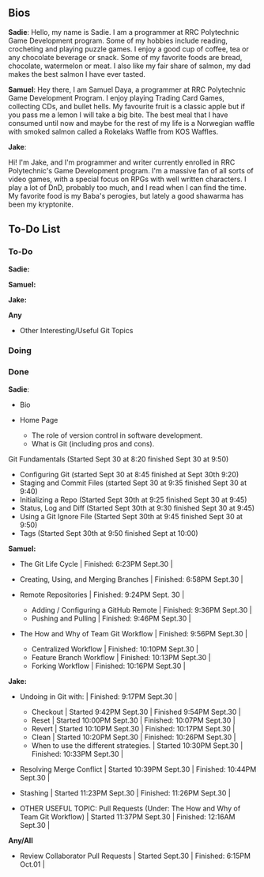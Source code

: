 ## Bios

**Sadie**:
Hello, my name is Sadie. I am a programmer at RRC Polytechnic Game Development program. Some of my hobbies include reading, crocheting and playing puzzle games. I enjoy a good cup of coffee, tea or any chocolate beverage or snack. Some of my favorite foods are bread, chocolate, watermelon or meat. I also like my fair share of salmon, my dad makes the best salmon I have ever tasted.

**Samuel**:
Hey there, I am Samuel Daya, a programmer at RRC Polytechnic Game Development Program. I enjoy playing Trading Card Games, collecting CDs, and bullet hells. My favourite fruit is a classic apple but if you pass me a lemon I will take a big bite. The best meal that I have consumed until now and maybe for the rest of my life is a Norwegian waffle with smoked salmon called a Rokelaks Waffle from KOS Waffles.

**Jake**: 

Hi! I'm Jake, and I'm programmer and writer currently enrolled in RRC Polytechnic's Game Development program. I'm a massive fan of all sorts of video games, with a special focus on RPGs with well written characters. I play a lot of DnD, probably too much, and I read when I can find the time. My favorite food is my Baba's perogies, but lately a good shawarma has been my kryptonite.





## To-Do List

### To-Do

**Sadie:**

**Samuel:**

**Jake:**



**Any**

* Other Interesting/Useful Git Topics

### Doing



### Done

**Sadie**:

* Bio
* Home Page

  * The role of version control in software development.
  * What is Git (including pros and cons).

Git Fundamentals (Started Sept 30 at 8:20 finished Sept 30 at 9:50)

* Configuring Git (started Sept 30 at 8:45 finished at Sept 30th 9:20)
* Staging and Commit Files (started Sept 30 at 9:35 finished Sept 30 at 9:40)
* Initializing a Repo (Started Sept 30th at 9:25 finished Sept 30 at 9:45)
* Status, Log and Diff (Started Sept 30th at 9:30 finished Sept 30 at 9:45)
* Using a Git Ignore File (Started Sept 30th at 9:45 finished Sept 30 at 9:50)
* Tags (Started Sept 30th at 9:50 finished Sept at 10:00)



**Samuel:**

* The Git Life Cycle | Finished: 6:23PM Sept.30 |
* Creating, Using, and Merging Branches | Finished: 6:58PM Sept.30 |
* Remote Repositories | Finished: 9:24PM Sept. 30 |

  * Adding / Configuring a GitHub Remote | Finished: 9:36PM Sept.30 |
  * Pushing and Pulling | Finished: 9:46PM Sept.30 |

* The How and Why of Team Git Workflow | Finished: 9:56PM Sept.30 |

  * Centralized Workflow | Finished: 10:10PM Sept.30 |
  * Feature Branch Workflow | Finished: 10:13PM Sept.30 |
  * Forking Workflow | Finished: 10:16PM Sept.30 |



**Jake:**

* Undoing in Git with: | Finished: 9:17PM Sept.30 |

  * Checkout | Started 9:42PM Sept.30 | Finished 9:54PM Sept.30 |
  * Reset | Started 10:00PM Sept.30 | Finished: 10:07PM Sept.30 |
  * Revert | Started 10:10PM Sept.30 | Finished: 10:17PM Sept.30 |
  * Clean | Started 10:20PM Sept.30 | Finished: 10:26PM Sept.30 |
  * When to use the different strategies. | Started 10:30PM Sept.30 | Finished: 10:33PM Sept.30 |

* Resolving Merge Conflict | Started 10:39PM Sept.30 | Finished: 10:44PM Sept.30 |
* Stashing | Started 11:23PM Sept.30 | Finished: 11:26PM Sept.30 |
* OTHER USEFUL TOPIC: Pull Requests (Under: The How and Why of Team Git Workflow) | Started 11:37PM Sept.30 | Finished: 12:16AM Sept.30 |



**Any/All**

* Review Collaborator Pull Requests | Started Sept.30 | Finished: 6:15PM Oct.01 |
